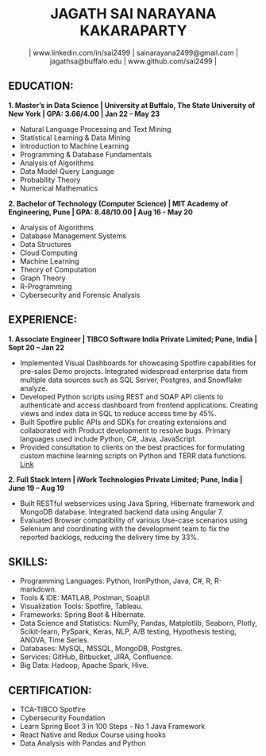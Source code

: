 <div align="center"><h1>JAGATH SAI NARAYANA KAKARAPARTY</h1></div>

<div align="center">| www.linkedin.com/in/sai2499 | sainarayana2499@gmail.com | jagathsa@buffalo.edu | www.github.com/sai2499 |</div>

## EDUCATION:
**1. Master’s in Data Science | University at Buffalo, The State University of New York | GPA: 3.66/4.00 | Jan 22 – May 23**
   - Natural Language Processing and Text Mining
   - Statistical Learning & Data Mining
   - Introduction to Machine Learning 
   - Programming & Database Fundamentals
   - Analysis of Algorithms
   - Data Model Query Language
   - Probability Theory
   - Numerical Mathematics

**2. Bachelor of Technology (Computer Science) | MIT Academy of Engineering, Pune | GPA: 8.48/10.00 | Aug 16 - May 20**
   - Analysis of Algorithms
   - Database Management Systems
   - Data Structures
   - Cloud Computing
   - Machine Learning
   - Theory of Computation
   - Graph Theory
   - R-Programming
   - Cybersecurity and Forensic Analysis
   
## EXPERIENCE: 
**1. Associate Engineer | TIBCO Software India Private Limited; Pune, India | Sept 20 – Jan 22**
   - Implemented Visual Dashboards for showcasing Spotfire capabilities for pre-sales Demo projects. Integrated widespread enterprise data from multiple          data sources such as SQL Server, Postgres, and Snowflake analyze.
   - Developed Python scripts using REST and SOAP API clients to authenticate and access dashboard from frontend applications. Creating views and index data      in SQL to reduce access time by 45%.
   - Built Spotfire public APIs and SDKs for creating extensions and collaborated with Product development to resolve bugs. Primary languages used include        Python, C#, Java, JavaScript.
   - Provided consultation to clients on the best practices for formulating custom machine learning scripts on Python and TERR data functions. [Link](https://support.tibco.com/s/article/Calling-a-Stored-Procedure-in-Oracle-Database-using-IronPython-Script-in-TIBCO-Spotfire-throws-the-error-System-Data-OracleClient-OracleException-ORA-00900-invalid-SQL-statement)

**2. Full Stack Intern | iWork Technologies Private Limited; Pune, India | June 19 – Aug 19**
   - Built RESTful webservices using Java Spring, Hibernate framework and MongoDB database. Integrated backend data using Angular 7.
   - Evaluated Browser compatibility of various Use-case scenarios using Selenium and coordinating with the development team to fix the reported backlogs,        reducing the delivery time by 33%.

## SKILLS:
   - Programming Languages: Python, IronPython, Java, C#, R, R-markdown.
   - Tools & IDE: MATLAB, Postman, SoapUI
   - Visualization Tools: Spotfire, Tableau.
   - Frameworks: Spring Boot & Hibernate.
   - Data Science and Statistics: NumPy, Pandas, Matplotlib, Seaborn, Plotly, Scikit-learn, PySpark, Keras, NLP, A/B testing, Hypothesis testing, ANOVA,          Time Series.
   - Databases: MySQL, MSSQL, MongoDB, Postgres.
   - Services: GitHub, Bitbucket, JIRA, Confluence.
   - Big Data: Hadoop, Apache Spark, Hive.

## CERTIFICATION:
  - TCA-TIBCO Spotfire
  - Cybersecurity Foundation
  - Learn Spring Boot 3 in 100 Steps - No 1 Java Framework
  - React Native and Redux Course using hooks
  - Data Analysis with Pandas and Python
